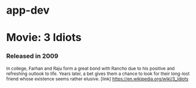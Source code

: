 # app-dev
# Movie: 3 Idiots
### Released in 2009
<sup> In college, Farhan and Raju form a great bond with Rancho due to his positive and refreshing outlook to life. Years later, a bet gives them a chance to look for their long-lost friend whose existence seems rather elusive.
[link] https://en.wikipedia.org/wiki/3_Idiots
